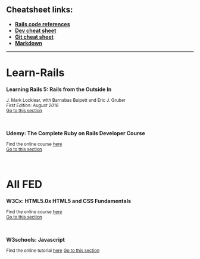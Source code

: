 ## Cheatsheet links:
- [**Rails code references**](https://github.com/LauraAubin/All-things-FED-and-Rails/blob/master/Ruby%20on%20Rails%20Cheatsheet.md)
- [**Dev cheat sheet**](https://github.com/LauraAubin/All-things-FED-and-Rails/blob/master/Dev%20Cheat%20sheet.md)
- [**Git cheat sheet**](https://github.com/LauraAubin/All-things-FED-and-Rails/blob/master/Git%20Cheatsheet.md)
- [**Markdown**](https://github.com/LauraAubin/All-things-FED-and-Rails/blob/master/Markdown%20Cheatsheet.md)
<hr>

# Learn-Rails

**Learning Rails 5: Rails from the Outside In**  

<sup>J. Mark Locklear, with Barnabas Bulpett and Eric J. Gruber</sup>  
<sup>_First Edition: August 2016_</sup>   
<sup>[Go to this section](https://github.com/LauraAubin/All-things-FED-and-Rails/tree/master/Learning%20Rails%205-%20Rails%20from%20the%20Outside%20In/v.1)

<br>

**Udemy: The Complete Ruby on Rails Developer Course**

<sup>Find the online course [here](https://www.udemy.com/the-complete-ruby-on-rails-developer-course/learn/v4/overview)</sup><br>
<sup>[Go to this section](https://github.com/LauraAubin/All-things-FED-and-Rails/tree/master/Udemy%20Rails%20Course)</sup>

<br>

# All FED

**W3Cx: HTML5.0x HTML5 and CSS Fundamentals**

<sup>Find the online course [here](https://courses.edx.org/courses/course-v1:W3Cx+HTML5.0x+1T2017/course/)</sup>   
<sup>[Go to this section](https://github.com/LauraAubin/All-things-FED-and-Rails/tree/master/edX-%20HTML5%20and%20CSS)

<br>

**W3schools: Javascript**

<sup>Find the online tutorial [here](https://www.w3schools.com/js/default.asp)</sup>
<sup>[Go to this section]()

